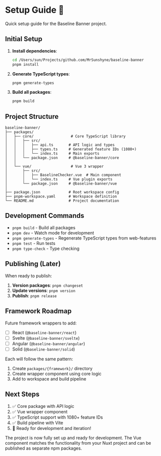 # Setup Guide 🚀

Quick setup guide for the Baseline Banner project.

## Initial Setup

1. **Install dependencies**:
   ```bash
   cd /Users/sun/Projects/github.com/MrSunshyne/baseline-banner
   pnpm install
   ```

2. **Generate TypeScript types**:
   ```bash
   pnpm generate-types
   ```

3. **Build all packages**:
   ```bash
   pnpm build
   ```

## Project Structure

```
baseline-banner/
├── packages/
│   ├── core/                 # Core TypeScript library
│   │   ├── src/
│   │   │   ├── api.ts       # API logic and types
│   │   │   ├── types.ts     # Generated feature IDs (1080+)
│   │   │   └── index.ts     # Main exports
│   │   └── package.json     # @baseline-banner/core
│   │
│   └── vue/                  # Vue 3 wrapper
│       ├── src/
│       │   ├── BaselineChecker.vue  # Main component
│       │   └── index.ts     # Vue plugin exports
│       └── package.json     # @baseline-banner/vue
│
├── package.json             # Root workspace config
├── pnpm-workspace.yaml      # Workspace definition
└── README.md                # Project documentation
```

## Development Commands

- `pnpm build` - Build all packages
- `pnpm dev` - Watch mode for development
- `pnpm generate-types` - Regenerate TypeScript types from web-features
- `pnpm test` - Run tests
- `pnpm type-check` - Type checking

## Publishing (Later)

When ready to publish:

1. **Version packages**: `pnpm changeset`
2. **Update versions**: `pnpm version`
3. **Publish**: `pnpm release`

## Framework Roadmap

Future framework wrappers to add:
- [ ] React (`@baseline-banner/react`)
- [ ] Svelte (`@baseline-banner/svelte`)
- [ ] Angular (`@baseline-banner/angular`)
- [ ] Solid (`@baseline-banner/solid`)

Each will follow the same pattern:
1. Create `packages/{framework}/` directory
2. Create wrapper component using core logic
3. Add to workspace and build pipeline

## Next Steps

1. ✅ Core package with API logic
2. ✅ Vue wrapper component  
3. ✅ TypeScript support with 1080+ feature IDs
4. ✅ Build pipeline with Vite
5. 🚀 Ready for development and iteration!

The project is now fully set up and ready for development. The Vue component matches the functionality from your Nuxt project and can be published as separate npm packages.
